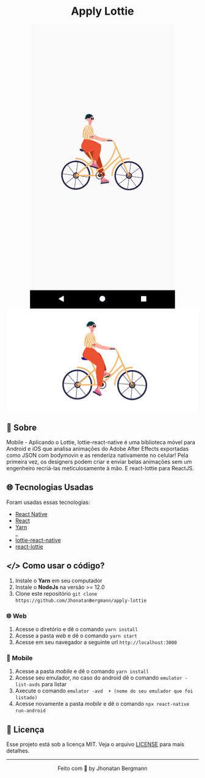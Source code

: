 <h1 align="center">
  Apply Lottie
  <br>
</h1>

<p align="center">
  <img src="readme-content/mobile.gif" alt="Demo" >
  <img src="readme-content/web.gif" alt="Demo" >
</p>

## 📅 Sobre

Mobile - Aplicando o Lottie, lottie-react-native é uma biblioteca móvel para Android e iOS que analisa animações do Adobe After Effects exportadas como JSON com bodymovin e as renderiza nativamente no celular! Pela primeira vez, os designers podem criar e enviar belas animações sem um engenheiro recriá-las meticulosamente à mão. E react-lottie para ReactJS.

## 🌐 Tecnologias Usadas
Foram usadas essas tecnologias:

- [React Native](https://reactnative.dev/)
- [React](https://pt-br.reactjs.org/)
- [Yarn](https://yarnpkg.com/)
<br/>_
- [lottie-react-native](https://github.com/lottie-react-native/lottie-react-native)
- [react-lottie](https://www.npmjs.com/package/react-lottie)

## ***</>*** Como usar o código?
1. Instale o **Yarn** em seu computador
1. Instale o **NodeJs** na versão >= 12.0
1. Clone este repositório `git clone https://github.com/JhonatanBergmann/apply-lottie`

### 🌐 Web
1. Acesse o diretório e dê o comando `yarn install`
1. Acesse a pasta *web* e dê o comando `yarn start`
1. Acesse em seu navegador a seguinte url `http://localhost:3000`

### 📱 Mobile
1. Acesse a pasta *mobile* e dê o comando `yarn install`
1. Acesse seu emulador, no caso do android dê o comando `emulator -list-avds` para listar
1. Axecute o comando `emulator -avd  + (nome do seu emulador que foi listado)`
1. Acesse novamente a pasta *mobile* e dê o comando `npx react-native run-android`

## 📝 Licença

Esse projeto está sob a licença MIT. Veja o arquivo [LICENSE](LICENSE) para mais detalhes.

---

<p align="center">
 Feito com 💜 by Jhonatan Bergmann
</p>
